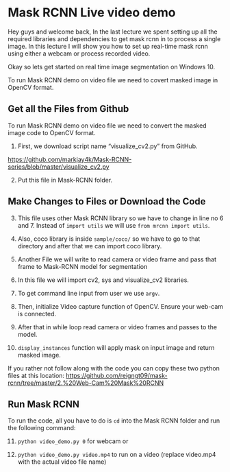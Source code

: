 # Mask RCNN Live video demo

Hey guys and welcome back, In the last lecture we spent setting up all the required libraries and dependencies to get mask rcnn in to process a single image. In this lecture I will show you how to set up real-time mask rcnn using either a webcam or process recorded video.

Okay so lets get started on real time image segmentation on Windows 10.


To run Mask RCNN demo on video file we need to covert masked image in OpenCV format.

## Get all the Files from Github

To run Mask RCNN demo on video file we need to convert the masked image code to OpenCV format.

1.	First, we download script name “visualize_cv2.py” from GitHub. 

https://github.com/markjay4k/Mask-RCNN-series/blob/master/visualize_cv2.py

2.	Put this file in Mask-RCNN folder.

## Make Changes to Files or Download the Code

3.	This file uses other Mask RCNN library so we have to change in line no 6 and 7. Instead of ```import utils``` we will use ```from mrcnn import utils```.

4.	Also, coco library is inside ```sample/coco/``` so we have to go to that directory and after that we can import coco library.

5.	Another File we will write to read camera or video frame and pass that frame to Mask-RCNN model for segmentation

6.	In this file we will import cv2, sys and visualize_cv2 libraries.

7.	To get command line input from user we use ```argv```.

8.	Then, initialize Video capture function of OpenCV. Ensure your web-cam is connected.

9.	After that in while loop read camera or video frames and passes to the model.

10.	```display_instances``` function will apply mask on input image and return masked image.

If you rather not follow along with the code you can copy these two python files at this location:
https://github.com/reigngt09/mask-rcnn/tree/master/2.%20Web-Cam%20Mask%20RCNN

## Run Mask RCNN 
To run the code, all you have to do is ```cd``` into the Mask RCNN folder and run the following command:

11.	```python video_demo.py 0```  for webcam or

12.	```python video_demo.py video.mp4```  to run on a video (replace video.mp4 with the actual video file name)

